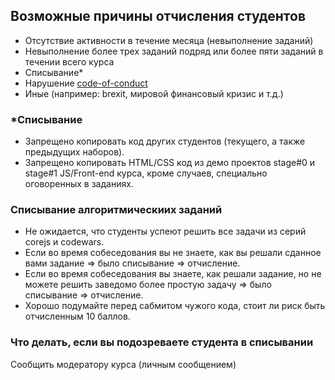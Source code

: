 ## Возможные причины отчисления студентов
  - Отсутствие активности в течение месяца (невыполнение заданий)
  - Невыполнение более трех заданий подряд или более пяти заданий в течении всего курса
  - Списывание\*
  - Нарушение [code-of-conduct](code-of-conduct.md)
  - Иные (например: brexit, мировой финансовый кризис и т.д.)

### \*Списывание
- Запрещено копировать код других студентов (текущего, а также предыдущих наборов).
- Запрещено копировать HTML/CSS код из демо проектов stage#0 и stage#1 JS/Front-end курса, кроме случаев, специально оговоренных в заданиях.

### Списывание алгоритмическиих заданий
- Не ожидается, что студенты успеют решить все задачи из серий corejs и codewars.
- Если во время собеседования вы не знаете, как вы решали сданное вами задание ⇒ было списывание ⇒ отчисление.
- Если во время собеседования вы знаете, как решали задание, но не можете решить заведомо более простую задачу ⇒ было списывание ⇒ отчисление.
- Хорошо подумайте перед сабмитом чужого кода, стоит ли риск быть отчисленным 10 баллов.

### Что делать, если вы подозреваете студента в списывании 
Cообщить модератору курса (личным сообщением)
